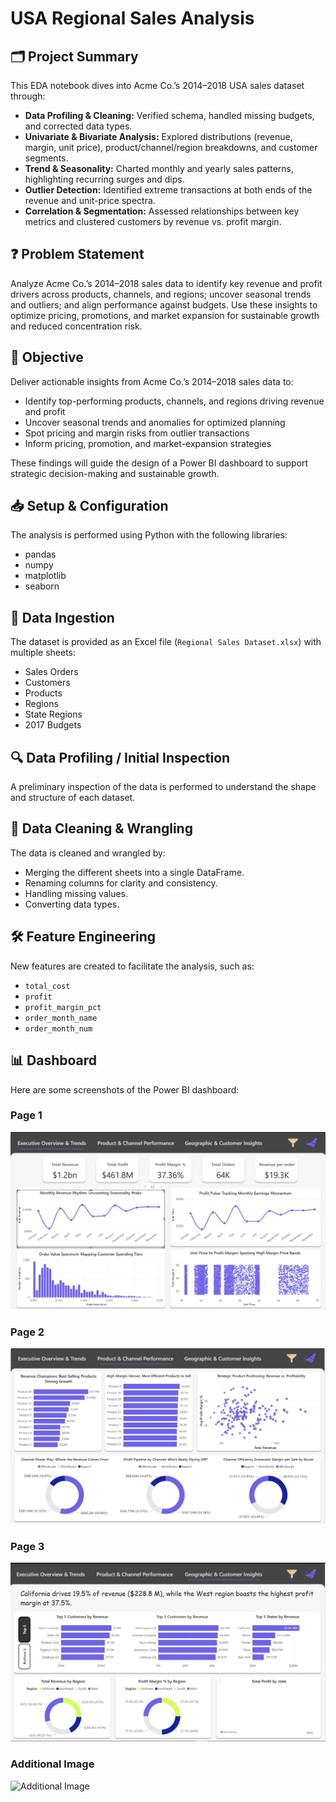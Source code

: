 # USA Regional Sales Analysis

## 🗂️ Project Summary
This EDA notebook dives into Acme Co.’s 2014–2018 USA sales dataset through:

*   **Data Profiling & Cleaning:** Verified schema, handled missing budgets, and corrected data types.
*   **Univariate & Bivariate Analysis:** Explored distributions (revenue, margin, unit price), product/channel/region breakdowns, and customer segments.
*   **Trend & Seasonality:** Charted monthly and yearly sales patterns, highlighting recurring surges and dips.
*   **Outlier Detection:** Identified extreme transactions at both ends of the revenue and unit-price spectra.
*   **Correlation & Segmentation:** Assessed relationships between key metrics and clustered customers by revenue vs. profit margin.

## ❓ Problem Statement
Analyze Acme Co.’s 2014–2018 sales data to identify key revenue and profit drivers across products, channels, and regions; uncover seasonal trends and outliers; and align performance against budgets. Use these insights to optimize pricing, promotions, and market expansion for sustainable growth and reduced concentration risk.

## 🎯 Objective
Deliver actionable insights from Acme Co.’s 2014–2018 sales data to:

*   Identify top-performing products, channels, and regions driving revenue and profit
*   Uncover seasonal trends and anomalies for optimized planning
*   Spot pricing and margin risks from outlier transactions
*   Inform pricing, promotion, and market-expansion strategies

These findings will guide the design of a Power BI dashboard to support strategic decision-making and sustainable growth.

## 📥 Setup & Configuration
The analysis is performed using Python with the following libraries:
*   pandas
*   numpy
*   matplotlib
*   seaborn

## 🔄 Data Ingestion
The dataset is provided as an Excel file (`Regional Sales Dataset.xlsx`) with multiple sheets:
*   Sales Orders
*   Customers
*   Products
*   Regions
*   State Regions
*   2017 Budgets

## 🔍 Data Profiling / Initial Inspection
A preliminary inspection of the data is performed to understand the shape and structure of each dataset.

## 🧹 Data Cleaning & Wrangling
The data is cleaned and wrangled by:
*   Merging the different sheets into a single DataFrame.
*   Renaming columns for clarity and consistency.
*   Handling missing values.
*   Converting data types.

## 🛠 Feature Engineering
New features are created to facilitate the analysis, such as:
*   `total_cost`
*   `profit`
*   `profit_margin_pct`
*   `order_month_name`
*   `order_month_num`
## 📊 Dashboard
Here are some screenshots of the Power BI dashboard:

### Page 1
![Page 1](https://github.com/LUCKYALI1/End-to-End-Sales-Analysis/blob/main/Dashboards/Screenshot%202025-09-21%20153753.png)

### Page 2
![Page 2](https://github.com/LUCKYALI1/End-to-End-Sales-Analysis/blob/main/Dashboards/Screenshot%202025-09-21%20153811.png)

### Page 3
![Page 3](https://github.com/LUCKYALI1/End-to-End-Sales-Analysis/blob/main/Dashboards/Screenshot%202025-09-21%20153823.png)

### Additional Image
![Additional Image](Background/1.jpg)

